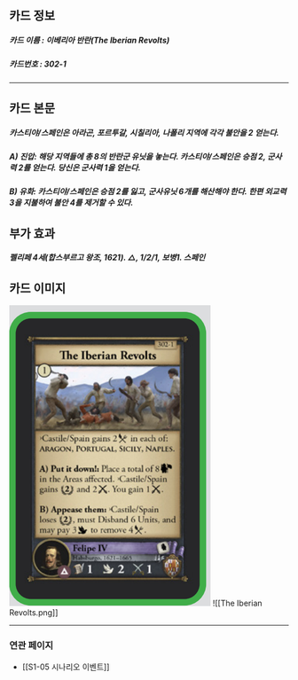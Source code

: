 ## 카드 정보
##### 카드 이름 : 이베리아 반란(The Iberian Revolts)
##### 카드번호  : 302-1
---
## 카드 본문
##### 카스티야/스페인은 아라곤, 포르투갈, 시칠리아, 나폴리 지역에 각각 불안을 2 얻는다.

##### A) 진압: 해당 지역들에 총 8의 반란군 유닛을 놓는다. 카스티야/스페인은 승점 2, 군사력 2를 얻는다. 당신은 군사력 1을 얻는다.

##### B) 유화: 카스티야/스페인은 승점 2를 잃고, 군사유닛 6개를 해산해야 한다. 한편 외교력 3을 지불하여 불안 4를 제거할 수 있다.

## 부가 효과
##### 펠리페 4세(합스부르고 왕조, 1621). △, 1/2/1, 보병1. 스페인 

## 카드 이미지
<img src="\Assets\The Iberian Revolts.png"/>
![[The Iberian Revolts.png]]

--- 
### 연관 페이지
- [[S1-05 시나리오 이벤트]]
